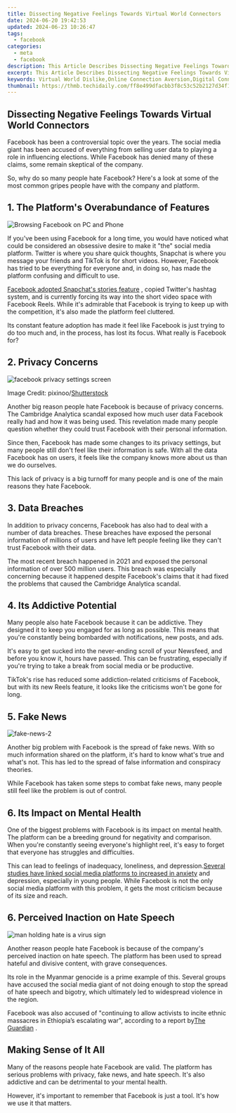 ```yaml
---
title: Dissecting Negative Feelings Towards Virtual World Connectors
date: 2024-06-20 19:42:53
updated: 2024-06-23 10:26:47
tags:
  - facebook
categories:
  - meta
  - facebook
description: This Article Describes Dissecting Negative Feelings Towards Virtual World Connectors
excerpt: This Article Describes Dissecting Negative Feelings Towards Virtual World Connectors
keywords: Virtual World Dislike,Online Connection Aversion,Digital Connector Criticism,VR Community Resistance,Internet Social Discomfort,Connectivity Anxiety,Virtual Space Rejection
thumbnail: https://thmb.techidaily.com/ff8e499dfacbb3f8c53c52b2127d34f19a999ba4d08ba1beb7fd17db0047dd1a.jpg
---
```


## Dissecting Negative Feelings Towards Virtual World Connectors

 Facebook has been a controversial topic over the years. The social media giant has been accused of everything from selling user data to playing a role in influencing elections. While Facebook has denied many of these claims, some remain skeptical of the company.

 So, why do so many people hate Facebook? Here's a look at some of the most common gripes people have with the company and platform.

## 1\. The Platform's Overabundance of Features

![Browsing Facebook on PC and Phone](https://static1.makeuseofimages.com/wordpress/wp-content/uploads/2022/05/Browsing-Facebook-on-PC-and-Phone.jpg)

 If you've been using Facebook for a long time, you would have noticed what could be considered an obsessive desire to make it "the" social media platform. Twitter is where you share quick thoughts, Snapchat is where you message your friends and TikTok is for short videos. However, Facebook has tried to be everything for everyone and, in doing so, has made the platform confusing and difficult to use.

[Facebook adopted Snapchat's stories feature](https://www.makeuseof.com/best-facebook-features-other-apps-launched-first/) , copied Twitter's hashtag system, and is currently forcing its way into the short video space with Facebook Reels. While it's admirable that Facebook is trying to keep up with the competition, it's also made the platform feel cluttered.

 Its constant feature adoption has made it feel like Facebook is just trying to do too much and, in the process, has lost its focus. What really is Facebook for?

## 2\. Privacy Concerns

![facebook privacy settings screen](https://static1.makeuseofimages.com/wordpress/wp-content/uploads/2022/06/facebook-privacy-settings-screen.jpg)

 Image Credit: pixinoo/[Shutterstock](https://www.shutterstock.com/image-photo/houilles-france-april-10-2018hand-holding-1066441847)

 Another big reason people hate Facebook is because of privacy concerns. The Cambridge Analytica scandal exposed how much user data Facebook really had and how it was being used. This revelation made many people question whether they could trust Facebook with their personal information.

 Since then, Facebook has made some changes to its privacy settings, but many people still don't feel like their information is safe. With all the data Facebook has on users, it feels like the company knows more about us than we do ourselves.

 This lack of privacy is a big turnoff for many people and is one of the main reasons they hate Facebook.

## 3\. Data Breaches

 In addition to privacy concerns, Facebook has also had to deal with a number of data breaches. These breaches have exposed the personal information of millions of users and have left people feeling like they can't trust Facebook with their data.

 The most recent breach happened in 2021 and exposed the personal information of over 500 million users. This breach was especially concerning because it happened despite Facebook's claims that it had fixed the problems that caused the Cambridge Analytica scandal.

## 4\. Its Addictive Potential

 Many people also hate Facebook because it can be addictive. They designed it to keep you engaged for as long as possible. This means that you're constantly being bombarded with notifications, new posts, and ads.

 It's easy to get sucked into the never-ending scroll of your Newsfeed, and before you know it, hours have passed. This can be frustrating, especially if you're trying to take a break from social media or be productive.

 TikTok's rise has reduced some addiction-related criticisms of Facebook, but with its new Reels feature, it looks like the criticisms won't be gone for long.

## 5\. Fake News

![fake-news-2](https://static1.makeuseofimages.com/wordpress/wp-content/uploads/2021/10/fake-news-2.jpg)

 Another big problem with Facebook is the spread of fake news. With so much information shared on the platform, it's hard to know what's true and what's not. This has led to the spread of false information and conspiracy theories.

 While Facebook has taken some steps to combat fake news, many people still feel like the problem is out of control.

## 6\. Its Impact on Mental Health

 One of the biggest problems with Facebook is its impact on mental health. The platform can be a breeding ground for negativity and comparison. When you're constantly seeing everyone's highlight reel, it's easy to forget that everyone has struggles and difficulties.

 This can lead to feelings of inadequacy, loneliness, and depression.[Several studies have linked social media platforms to increased in anxiety](http://www.makeuseof.com/social-media-making-you-sad-scientific-studies/) and depression, especially in young people. While Facebook is not the only social media platform with this problem, it gets the most criticism because of its size and reach.

## 6\. Perceived Inaction on Hate Speech

![man holding hate is a virus sign](https://static1.makeuseofimages.com/wordpress/wp-content/uploads/2022/07/man-holding-hate-is-a-virus-sign.jpg)

 Another reason people hate Facebook is because of the company's perceived inaction on hate speech. The platform has been used to spread hateful and divisive content, with grave consequences.

 Its role in the Myanmar genocide is a prime example of this. Several groups have accused the social media giant of not doing enough to stop the spread of hate speech and bigotry, which ultimately led to widespread violence in the region.

 Facebook was also accused of "continuing to allow activists to incite ethnic massacres in Ethiopia’s escalating war", according to a report by[The Guardian](https://www.theguardian.com/technology/2022/feb/20/facebook-lets-vigilantes-in-ethiopia-incite-ethnic-killing) .

## Making Sense of It All

 Many of the reasons people hate Facebook are valid. The platform has serious problems with privacy, fake news, and hate speech. It's also addictive and can be detrimental to your mental health.

 However, it's important to remember that Facebook is just a tool. It's how we use it that matters.


<ins class="adsbygoogle"
     style="display:block"
     data-ad-format="autorelaxed"
     data-ad-client="ca-pub-7571918770474297"
     data-ad-slot="1223367746"></ins>



<ins class="adsbygoogle"
     style="display:block"
     data-ad-client="ca-pub-7571918770474297"
     data-ad-slot="8358498916"
     data-ad-format="auto"
     data-full-width-responsive="true"></ins>
